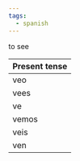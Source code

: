 ```yaml
---
tags:
  - spanish
---
```


to see

| Present tense |
| ------------- |
| veo           |
| vees          |
| ve            |
| vemos         |
| veis          |
| ven           |

